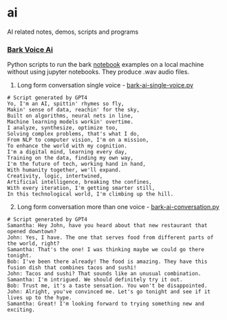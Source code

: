 # ai
AI related notes, demos, scripts and programs

### [Bark Voice Ai](https://github.com/suno-ai/bark)

Python scripts to run the bark [notebook](https://github.com/suno-ai/bark/tree/main/notebooks) examples on a local machine without using jupyter notebooks. 
They produce .wav audio files.
1. Long form conversation single voice - [bark-ai-single-voice.py](https://gist.github.com/bradsec/a1bff7fb61b314bd38f902fc7389eb36)
```
# Script generated by GPT4
Yo, I'm an AI, spittin' rhymes so fly,
Makin' sense of data, reachin' for the sky,
Built on algorithms, neural nets in line,
Machine learning models workin' overtime.
I analyze, synthesize, optimize too,
Solving complex problems, that's what I do,
From NLP to computer vision, I'm on a mission,
To enhance the world with my cognition.
I'm a digital mind, learning every day,
Training on the data, finding my own way,
I'm the future of tech, working hand in hand,
With humanity together, we'll expand.
Creativity, logic, intertwined,
Artificial intelligence, breaking the confines,
With every iteration, I'm getting smarter still,
In this technological world, I'm climbing up the hill.
```

2. Long form conversation more than one voice - [bark-ai-conversation.py](https://gist.github.com/bradsec/f8e192f41f746f9f53285d368389f7d8)
```
# Script generated by GPT4
Samantha: Hey John, have you heard about that new restaurant that opened downtown?
John: Yes, I have. The one that serves food from different parts of the world, right?
Samantha: That's the one! I was thinking maybe we could go there tonight.
Bob: I've been there already! The food is amazing. They have this fusion dish that combines tacos and sushi!
John: Tacos and sushi? That sounds like an unusual combination.
Samantha: I'm intrigued. We should definitely try it out.
Bob: Trust me, it's a taste sensation. You won't be disappointed.
John: Alright, you've convinced me. Let's go tonight and see if it lives up to the hype.
Samantha: Great! I'm looking forward to trying something new and exciting.
```
